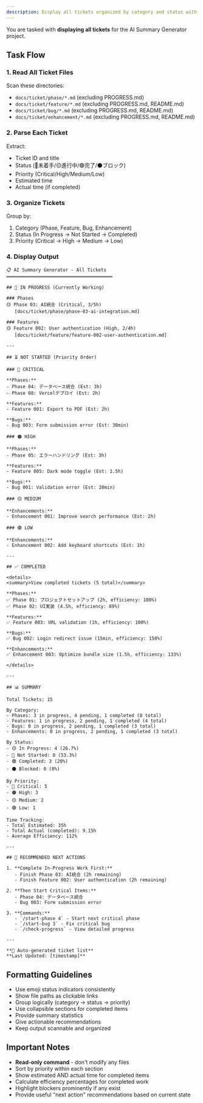 ```yaml
---
description: Display all tickets organized by category and status with priority ordering
---
```


You are tasked with **displaying all tickets** for the AI Summary Generator project.

## Task Flow

### 1. Read All Ticket Files

Scan these directories:
- `docs/ticket/phase/*.md` (excluding PROGRESS.md)
- `docs/ticket/feature/*.md` (excluding PROGRESS.md, README.md)
- `docs/ticket/bug/*.md` (excluding PROGRESS.md, README.md)
- `docs/ticket/enhancement/*.md` (excluding PROGRESS.md, README.md)

### 2. Parse Each Ticket

Extract:
- Ticket ID and title
- Status (🔴未着手/🟡進行中/🟢完了/⚫ブロック)
- Priority (Critical/High/Medium/Low)
- Estimated time
- Actual time (if completed)

### 3. Organize Tickets

Group by:
1. Category (Phase, Feature, Bug, Enhancement)
2. Status (In Progress → Not Started → Completed)
3. Priority (Critical → High → Medium → Low)

### 4. Display Output

```
📋 AI Summary Generator - All Tickets
═══════════════════════════════════════

## 🔄 IN PROGRESS (Currently Working)

### Phases
🟡 Phase 03: AI統合 (Critical, 3/5h)
   [docs/ticket/phase/phase-03-ai-integration.md]

### Features
🟡 Feature 002: User authentication (High, 2/4h)
   [docs/ticket/feature/feature-002-user-authentication.md]

---

## ⏳ NOT STARTED (Priority Order)

### 🔴 CRITICAL

**Phases:**
- Phase 04: データベース統合 (Est: 3h)
- Phase 08: Vercelデプロイ (Est: 2h)

**Features:**
- Feature 001: Export to PDF (Est: 2h)

**Bugs:**
- Bug 003: Form submission error (Est: 30min)

### 🟠 HIGH

**Phases:**
- Phase 05: エラーハンドリング (Est: 3h)

**Features:**
- Feature 005: Dark mode toggle (Est: 1.5h)

**Bugs:**
- Bug 001: Validation error (Est: 20min)

### 🟡 MEDIUM

**Enhancements:**
- Enhancement 001: Improve search performance (Est: 2h)

### 🟢 LOW

**Enhancements:**
- Enhancement 002: Add keyboard shortcuts (Est: 1h)

---

## ✅ COMPLETED

<details>
<summary>View completed tickets (5 total)</summary>

**Phases:**
✅ Phase 01: プロジェクトセットアップ (2h, efficiency: 100%)
✅ Phase 02: UI実装 (4.5h, efficiency: 89%)

**Features:**
✅ Feature 003: URL validation (1h, efficiency: 100%)

**Bugs:**
✅ Bug 002: Login redirect issue (15min, efficiency: 150%)

**Enhancements:**
✅ Enhancement 003: Optimize bundle size (1.5h, efficiency: 133%)

</details>

---

## 📊 SUMMARY

Total Tickets: 15

By Category:
- Phases: 3 in progress, 4 pending, 1 completed (8 total)
- Features: 1 in progress, 2 pending, 1 completed (4 total)
- Bugs: 0 in progress, 2 pending, 1 completed (3 total)
- Enhancements: 0 in progress, 2 pending, 1 completed (3 total)

By Status:
- 🟡 In Progress: 4 (26.7%)
- 🔴 Not Started: 8 (53.3%)
- 🟢 Completed: 3 (20%)
- ⚫ Blocked: 0 (0%)

By Priority:
- 🔴 Critical: 5
- 🟠 High: 3
- 🟡 Medium: 2
- 🟢 Low: 1

Time Tracking:
- Total Estimated: 35h
- Total Actual (completed): 9.15h
- Average Efficiency: 112%

---

## 🎯 RECOMMENDED NEXT ACTIONS

1. **Complete In-Progress Work First:**
   - Finish Phase 03: AI統合 (2h remaining)
   - Finish Feature 002: User authentication (2h remaining)

2. **Then Start Critical Items:**
   - Phase 04: データベース統合
   - Bug 003: Form submission error

3. **Commands:**
   - `/start-phase 4` - Start next critical phase
   - `/start-bug 3` - Fix critical bug
   - `/check-progress` - View detailed progress

---

**🤖 Auto-generated ticket list**
**Last Updated: [timestamp]**
```

## Formatting Guidelines

- Use emoji status indicators consistently
- Show file paths as clickable links
- Group logically (category → status → priority)
- Use collapsible sections for completed items
- Provide summary statistics
- Give actionable recommendations
- Keep output scannable and organized

## Important Notes

- **Read-only command** - don't modify any files
- Sort by priority within each section
- Show estimated AND actual time for completed items
- Calculate efficiency percentages for completed work
- Highlight blockers prominently if any exist
- Provide useful "next action" recommendations based on current state
